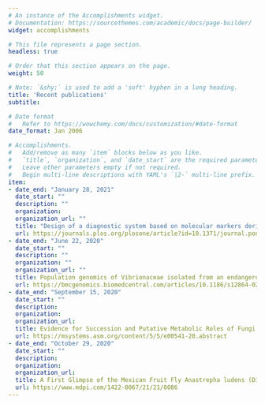 ```yaml
---
# An instance of the Accomplishments widget.
# Documentation: https://sourcethemes.com/academic/docs/page-builder/
widget: accomplishments

# This file represents a page section.
headless: true

# Order that this section appears on the page.
weight: 50

# Note: `&shy;` is used to add a 'soft' hyphen in a long heading.
title: 'Recent publications'
subtitle:

# Date format
#   Refer to https://wowchemy.com/docs/customization/#date-format
date_format: Jan 2006

# Accomplishments.
#   Add/remove as many `item` blocks below as you like.
#   `title`, `organization`, and `date_start` are the required parameters.
#   Leave other parameters empty if not required.
#   Begin multi-line descriptions with YAML's `|2-` multi-line prefix.
item:
- date_end: "January 28, 2021"
  date_start: ""
  description: ""
  organization:
  organization_url: ""
  title: "Design of a diagnostic system based on molecular markers derived from the ascomycetes pan-genome analysis: The case of Fusarium dieback disease"
  url: https://journals.plos.org/plosone/article?id=10.1371/journal.pone.0246079
- date_end: "June 22, 2020"
  date_start: ""
  description: ""
  organization: ""
  organization_url: ""
  title: Population genomics of Vibrionaceae isolated from an endangered oasis reveals local adaptation after an environmental perturbation
  url: https://bmcgenomics.biomedcentral.com/articles/10.1186/s12864-020-06829-y
- date_end: "September 15, 2020"
  date_start: ""
  description: 
  organization: 
  organization_url: 
  title: Evidence for Succession and Putative Metabolic Roles of Fungi and Bacteria in the Farming Mutualism of the Ambrosia Beetle Xyleborus affinis
  url: https://msystems.asm.org/content/5/5/e00541-20.abstract
- date_end: "October 29, 2020"
  date_start: ""
  description: 
  organization: 
  organization_url: 
  title: A First Glimpse of the Mexican Fruit Fly Anastrepha ludens (Diptera: Tephritidae) Antenna Morphology and Proteome in Response to a Proteinaceous Attractant
  url: https://www.mdpi.com/1422-0067/21/21/8086
---
```

